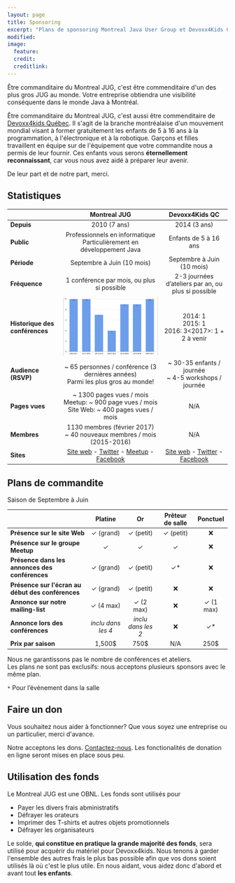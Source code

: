 ```yaml
---
layout: page
title: Sponsoring
excerpt: "Plans de sponsoring Montreal Java User Group et Devoxx4Kids Québec"
modified:
image:
  feature:
  credit:
  creditlink:
---
```


Être commanditaire du Montreal JUG, c'est être commenditaire d'un des plus gros JUG au monde. Votre entreprise obtiendra 
une visibilité conséquente dans le monde Java à Montréal.

Être commanditaire du Montreal JUG, c'est aussi être commenditaire de <a href="http://www.devoxx4kids.org/quebec/" target="_blank">Devoxx4kids Québec</a>. Il 
s'agit de la branche montréalaise d'un mouvement mondial visant à former gratuitement les enfants de 5 à 16 ans à la programmation, à l'électronique et à la 
robotique. Garçons et filles travaillent en équipe sur de l'équipement que votre commandite nous a permis de leur fournir. Ces 
enfants vous serons **éternellement reconnaissant**, car vous nous avez aidé à préparer leur avenir.

De leur part et de notre part, merci.

## Statistiques

|  | __Montreal JUG__ | __Devoxx4Kids QC__ |
|--------------------------------|:------------------------------------------------------------------------------------------------------------------------------------------------------------------------------------------------------------:|:---------------------------------------------------------------------------------------------------------------------------------------------:|
| __Depuis__ | 2010 (7 ans) | 2014 (3 ans) |
| __Public__ | Professionnels en informatique<br>Particulièrement en développement Java | Enfants de 5 à 16 ans |
| __Période__ | Septembre à Juin (10 mois) | Septembre à Juin (10 mois) |
| __Fréquence__ | 1 conférence par mois, ou plus si possible | 2-3 journées d’ateliers par an, ou plus si possible |
| __Historique des conférences__ | ![/images/talk_history.png](/images/talk_history.png) | 2014: 1<br>2015: 1<br>2016: 3<2017>: 1 + 2 à venir  |
| __Audience (RSVP)__ | ~ 65 personnes / conférence (3 dernières années)<br>Parmi les plus gros au monde! | ~ 30-35 enfants / journée<br> ~ 4-5 workshops / journée |
| __Pages vues__ | ~ 1300 pages vues / mois<br>Meetup: ~ 900 page vues / mois<br>Site Web: ~ 400 pages vues / mois | N/A |
| __Membres__ | 1130 membres (février 2017)<br>~ 40 nouveaux membres / mois (2015-2016) | N/A |
| __Sites__ | [Site web](http://montreal-jug.org) - [Twitter](https://twitter.com/montrealjug) - [Meetup](https://www.meetup.com/montreal-jug) - [Facebook](https://facebook.com/Montreal-Java-User-Group-145299602245793) | [Site web](http://www.devoxx4kids.org/quebec) - [Twitter](https://twitter.com/devoxx4kidsqc) - [Facebook](https://facebook.com/Devoxx4KidsQC) |

## Plans de commandite

Saison de Septembre à Juin

|  | __Platine__ | __Or__ | __Prêteur de salle__ | __Ponctuel__ |
|---|:-----------:|:------:|:--------------------:|:------------:|
| __Présence sur le site Web__ | ✓ (grand) | ✓ (petit) | ✓ (petit) | ❌ |
| __Présence sur le groupe Meetup__ | ✓ | ✓ | ✓ | ❌ |
| __Présence dans les annonces des conférences__ | ✓ (grand) | ✓ (petit) | ✓* | ❌ |
| __Présence sur l'écran au début des conférences__ | ✓ (grand) | ✓ (petit) | ❌ | ❌ |
| __Annonce sur notre mailing-list__ | ✓ (4 max) | ✓ (2 max) | ❌ | ✓ (1 max) |
| __Annonce lors des conférences__ | _inclu dans les 4_ | _inclu dans les 2_ | ❌ | ✓* |
| __Prix par saison__ | 1,500$ | 750$ | N/A | 250$ |

Nous ne garantissons pas le nombre de conférences et ateliers.
<br>Les plans ne sont pas exclusifs: nous acceptons plusieurs sponsors avec le même plan.

`*` Pour l’événement dans la salle

## Faire un don

Vous souhaitez nous aider à fonctionner? Que vous soyez une entreprise ou un particulier, merci d'avance.

Notre acceptons les dons. <a href="mailto:{{site.owner.email}}">Contactez-nous</a>. Les fonctionalités de donation en ligne 
seront mises en place sous peu.

## Utilisation des fonds

Le Montreal JUG est une OBNL. Les fonds sont utilisés pour
* Payer les divers frais abministratifs
* Défrayer les orateurs
* Imprimer des T-shirts et autres objets promotionnels
* Défrayer les organisateurs

Le solde, **qui constitue en pratique la grande majorité des fonds**, sera utilisé pour acquérir du matériel pour 
Devoxx4kids. Nous tenons à garder l'ensemble des autres frais le plus bas possible afin que vos dons soient utilisés là 
où c'est le plus utile. En nous aidant, vous aidez donc d'abord et avant tout **les enfants**.
